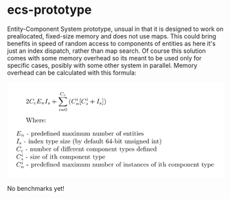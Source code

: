 # ecs-prototype
Entity-Component System prototype, unsual in that it is designed to work
on preallocated, fixed-size memory and does not use maps.
This could bring benefits in speed of random access to components of entities
as here it's just an index dispatch, rather than map search.
Of course this solution comes with some memory overhead so its meant
to be used only for specific cases, posibly with some other system in parallel.
Memory overhead can be calculated with this formula:

![overhead formula](./overhead.png)

No benchmarks yet!
